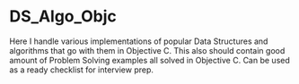 # DS_Algo_Objc
Here I handle various implementations of popular Data Structures and algorithms that go with them in Objective C. This also should contain good amount of Problem Solving examples all solved in Objective C. Can be used as a ready checklist for interview prep.
